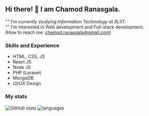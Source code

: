## Hi there! 👋 I am Chamod Ranasgala.

"*" I'm currently studying Information Technology at SLIIT. <br>
"*" I'm interested in Web development and Full-stack development. <br>
(How to reach me: chamod.ranasgala@gmail.com)

### Skills and Experience

- HTML, CSS, JS
- React JS
- Node JS
- PHP (Laravel)
- MongoDB
- UI/UX Design

### My stats

<img align="center" src="https://github-readme-stats.vercel.app/api?username=chamodranasgala&show_icons=true&include_all_commits=true&theme=dracula" alt="GitHub stats" />
<img align="center" src="https://github-readme-stats.vercel.app/api/top-langs/?username=chamodranasgala&&exclude_repo=ChamodSR&layout=compact&theme=dracula" alt="languages"/>
